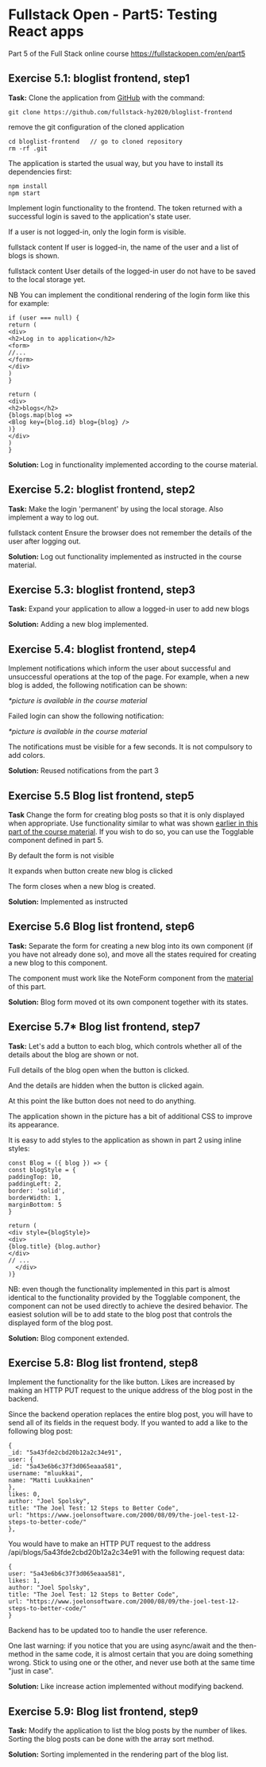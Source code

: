 # Fullstack Open - Part5: Testing React apps
Part 5 of the Full Stack online course https://fullstackopen.com/en/part5

## Exercise 5.1: bloglist frontend, step1
**Task:**
Clone the application from [GitHub](https://github.com/fullstack-hy2020/bloglist-frontend) with the command:
```
git clone https://github.com/fullstack-hy2020/bloglist-frontend
```
remove the git configuration of the cloned application
```
cd bloglist-frontend   // go to cloned repository
rm -rf .git
```
The application is started the usual way, but you have to install its dependencies first:
```
npm install
npm start
```
Implement login functionality to the frontend. The token returned with a successful login is saved to the application's state user.

If a user is not logged-in, only the login form is visible.

fullstack content
If user is logged-in, the name of the user and a list of blogs is shown.

fullstack content
User details of the logged-in user do not have to be saved to the local storage yet.

NB You can implement the conditional rendering of the login form like this for example:
```
if (user === null) {
return (
<div>
<h2>Log in to application</h2>
<form>
//...
</form>
</div>
)
}

return (
<div>
<h2>blogs</h2>
{blogs.map(blog =>
<Blog key={blog.id} blog={blog} />
)}
</div>
)
}
```

**Solution:**
Log in functionality implemented according to the course material.

## Exercise 5.2: bloglist frontend, step2
**Task:**
Make the login 'permanent' by using the local storage. Also implement a way to log out.

fullstack content
Ensure the browser does not remember the details of the user after logging out.

**Solution:**
Log out functionality implemented as instructed in the course material. 

## Exercise 5.3: bloglist frontend, step3
**Task:**
Expand your application to allow a logged-in user to add new blogs

**Solution:**
Adding a new blog implemented.

## Exercise 5.4: bloglist frontend, step4
Implement notifications which inform the user about successful and unsuccessful operations at the top of the page. For example, when a new blog is added, the following notification can be shown:

*\*picture is available in the course material*

Failed login can show the following notification:

*\*picture is available in the course material*

The notifications must be visible for a few seconds. It is not compulsory to add colors.

**Solution:**
Reused notifications from the part 3

## Exercise 5.5 Blog list frontend, step5
**Task**
Change the form for creating blog posts so that it is only displayed when appropriate. Use functionality similar to what was shown [earlier in this part of the course material](https://fullstackopen.com/en/part5/props_children_and_proptypes#displaying-the-login-form-only-when-appropriate). If you wish to do so, you can use the Togglable component defined in part 5.

By default the form is not visible

It expands when button create new blog is clicked

The form closes when a new blog is created.

**Solution:**
Implemented as instructed

## Exercise 5.6 Blog list frontend, step6
**Task:**
Separate the form for creating a new blog into its own component (if you have not already done so), and move all the states required for creating a new blog to this component.

The component must work like the NoteForm component from the [material](https://fullstackopen.com/en/part5/props_children_and_proptypes) of this part.

**Solution:**
Blog form moved ot its own component together with its states.

## Exercise 5.7* Blog list frontend, step7
**Task:**
Let's add a button to each blog, which controls whether all of the details about the blog are shown or not.

Full details of the blog open when the button is clicked.

And the details are hidden when the button is clicked again.

At this point the like button does not need to do anything.

The application shown in the picture has a bit of additional CSS to improve its appearance.

It is easy to add styles to the application as shown in part 2 using inline styles:
```
const Blog = ({ blog }) => {
const blogStyle = {
paddingTop: 10,
paddingLeft: 2,
border: 'solid',
borderWidth: 1,
marginBottom: 5
}

return (
<div style={blogStyle}>
<div>
{blog.title} {blog.author}
</div>
// ...
  </div>
)}
```
NB: even though the functionality implemented in this part is almost identical to the functionality provided by the Togglable component, the component can not be used directly to achieve the desired behavior. The easiest solution will be to add state to the blog post that controls the displayed form of the blog post.

**Solution:**
Blog component extended.

## Exercise 5.8: Blog list frontend, step8
Implement the functionality for the like button. Likes are increased by making an HTTP PUT request to the unique address of the blog post in the backend.

Since the backend operation replaces the entire blog post, you will have to send all of its fields in the request body. If you wanted to add a like to the following blog post:
```
{
_id: "5a43fde2cbd20b12a2c34e91",
user: {
_id: "5a43e6b6c37f3d065eaaa581",
username: "mluukkai",
name: "Matti Luukkainen"
},
likes: 0,
author: "Joel Spolsky",
title: "The Joel Test: 12 Steps to Better Code",
url: "https://www.joelonsoftware.com/2000/08/09/the-joel-test-12-steps-to-better-code/"
},
```
You would have to make an HTTP PUT request to the address /api/blogs/5a43fde2cbd20b12a2c34e91 with the following request data:
```
{
user: "5a43e6b6c37f3d065eaaa581",
likes: 1,
author: "Joel Spolsky",
title: "The Joel Test: 12 Steps to Better Code",
url: "https://www.joelonsoftware.com/2000/08/09/the-joel-test-12-steps-to-better-code/"
}
```
Backend has to be updated too to handle the user reference.

One last warning: if you notice that you are using async/await and the then-method in the same code, it is almost certain that you are doing something wrong. Stick to using one or the other, and never use both at the same time "just in case".

**Solution:**
Like increase action implemented without modifying backend.

## Exercise 5.9: Blog list frontend, step9
**Task:**
Modify the application to list the blog posts by the number of likes. Sorting the blog posts can be done with the array sort method.

**Solution:**
Sorting implemented in the rendering part of the blog list.